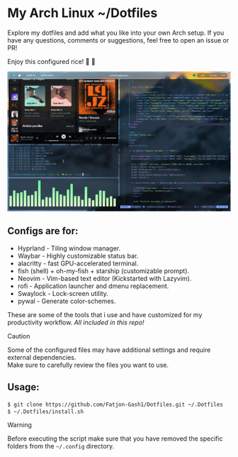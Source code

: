 # My Arch Linux ~/Dotfiles

Explore my dotfiles and add what you like into your own Arch setup. If you have any questions, comments or suggestions, feel free to open an issue or PR!

Enjoy this configured rice! 🙂 🚀

![Workflow](/images/sc_14.02.2024_144609.png)

## Configs are for: 

  *  Hyprland - Tiling window manager.
  *  Waybar - Highly customizable status bar.
  *  alacritty - fast GPU-accelerated terminal.
  *  fish (shell) + oh-my-fish + starship (customizable prompt).
  *  Neovim - Vim-based text editor (Kickstarted with Lazyvim).
  *  rofi - Application launcher and dmenu replacement.
  *  Swaylock - Lock-screen utility.
  *  pywal - Generate color-schemes.

   These are some of the tools that i use and have customized for my productivity workflow.
   _All included in this repo!_

> [!CAUTION]
> Some of the configured files may have additional settings and require external dependencies.  
> Make sure to carefully review the files you want to use.

 ## Usage: 
 ```
 $ git clone https://github.com/Fatjon-Gash1/Dotfiles.git ~/.Dotfiles
 $ ~/.Dotfiles/install.sh
 ```

> [!WARNING]
> Before executing the script make sure that you have removed the specific folders from the `~/.config` directory. 
